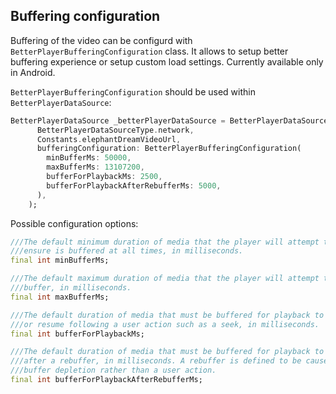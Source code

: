 ## Buffering configuration
Buffering of the video can be configurd with `BetterPlayerBufferingConfiguration` class. It allows to setup better buffering experience or setup custom load settings. Currently available only in Android.


`BetterPlayerBufferingConfiguration` should be used within `BetterPlayerDataSource`:

```dart
BetterPlayerDataSource _betterPlayerDataSource = BetterPlayerDataSource(
      BetterPlayerDataSourceType.network,
      Constants.elephantDreamVideoUrl,
      bufferingConfiguration: BetterPlayerBufferingConfiguration(
        minBufferMs: 50000,
        maxBufferMs: 13107200,
        bufferForPlaybackMs: 2500,
        bufferForPlaybackAfterRebufferMs: 5000,
      ),
    );
```

Possible configuration options:
```dart
///The default minimum duration of media that the player will attempt to
///ensure is buffered at all times, in milliseconds.
final int minBufferMs;

///The default maximum duration of media that the player will attempt to
///buffer, in milliseconds.
final int maxBufferMs;

///The default duration of media that must be buffered for playback to start
///or resume following a user action such as a seek, in milliseconds.
final int bufferForPlaybackMs;

///The default duration of media that must be buffered for playback to resume
///after a rebuffer, in milliseconds. A rebuffer is defined to be caused by
///buffer depletion rather than a user action.
final int bufferForPlaybackAfterRebufferMs;
```